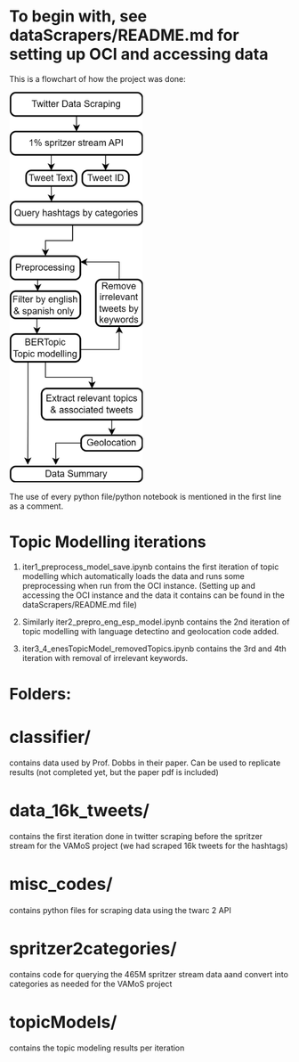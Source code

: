 # To begin with, see dataScrapers/README.md for setting up OCI and accessing data

This is a flowchart of how the project was done:

<img src="https://github.com/keshariS/dataScrapers/blob/main/allScraper_Twitter/tw.png" width="240">

The use of every python file/python notebook is mentioned in the first line as a comment.

# Topic Modelling iterations

1. iter1_preprocess_model_save.ipynb contains the first iteration of topic modelling which automatically loads the data and runs some preprocessing
when run from the OCI instance. (Setting up and accessing the OCI instance and the data it contains can be found in the dataScrapers/README.md file)

2. Similarly iter2_prepro_eng_esp_model.ipynb contains the 2nd iteration of topic modelling with language detectino and geolocation code added.

3. iter3_4_enesTopicModel_removedTopics.ipynb contains the 3rd and 4th iteration with removal of irrelevant keywords.


# Folders:

<h1 style="font-size:30px;">classifier/</h1> contains data used by Prof. Dobbs in their paper. Can be used to replicate results (not completed yet, but the paper pdf is included)

<h1 style="font-size:30px;">data_16k_tweets/</h1> contains the first iteration done in twitter scraping before the spritzer stream for the VAMoS project (we had scraped 16k tweets for the hashtags)

<h1 style="font-size:30px;">misc_codes/</h1> contains python files for scraping data using the twarc 2 API

<h1 style="font-size:30px;">spritzer2categories/</h1> contains code for querying the 465M spritzer stream data aand convert into categories as needed for the VAMoS project

<h1 style="font-size:30px;">topicModels/</h1> contains the topic modeling results per iteration

